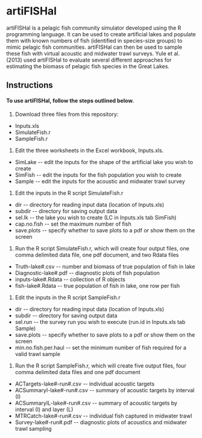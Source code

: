 artiFISHal
==========

artiFISHal is a pelagic fish community simulator developed using the R programming language. It can be used to create artificial lakes and populate them with known numbers of fish (identified in species-size groups) to mimic pelagic fish communities. artiFISHal can then be used to sample these fish with virtual acoustic and midwater trawl surveys. Yule et al. (2013) used artiFISHal to evaluate several different approaches for estimating the biomass of pelagic fish species in the Great Lakes.

## Instructions 

#### To use artiFISHal, follow the steps outlined below.

1. Download three files from this repository:
 * Inputs.xls
 * SimulateFish.r
 * SampleFish.r

1. Edit the three worksheets in the Excel workbook, Inputs.xls.
 * SimLake -- edit the inputs for the shape of the artificial lake you wish to create
 * SimFish -- edit the inputs for the fish population you wish to create
 * Sample -- edit the inputs for the acoustic and midwater trawl survey

1. Edit the inputs in the R script SimulateFish.r
 * dir -- directory for reading input data (location of Inputs.xls)
 * subdir -- directory for saving output data
 * sel.lk -- the lake you wish to create (LC in Inputs.xls tab SimFish)
 * cap.no.fish -- set the maximum number of fish
 * save.plots -- specify whether to save plots to a pdf or show them on the screen

1. Run the R script SimulateFish.r, which will create four output files, one comma delimited data file, one pdf document, and two Rdata files
 * Truth-lake#.csv -- number and biomass of true population of fish in lake
 * Diagnostic-lake#.pdf -- diagnostic plots of fish population
 * inputs-lake#.Rdata -- collection of R objects
 * fish-lake#.Rdata -- true population of fish in lake, one row per fish

1. Edit the inputs in the R script SampleFish.r
 * dir -- directory for reading input data (location of Inputs.xls)
 * subdir -- directory for saving output data
 * sel.run -- the survey run you wish to execute (run.id in Inputs.xls tab Sample)
 * save.plots -- specify whether to save plots to a pdf or show them on the screen
 * min.no.fish.per.haul -- set the minimum number of fish required for a valid trawl sample

1. Run the R script SampleFish.r, which will create five output files, four comma delimited data files and one pdf document
 * ACTargets-lake#-run#.csv -- individual acoustic targets
 * ACSummaryI-lake#-run#.csv -- summary of acoustic targets by interval (I)
 * ACSummaryIL-lake#-run#.csv -- summary of acoustic targets by interval (I) and layer (L)
 * MTRCatch-lake#-run#.csv -- individual fish captured in midwater trawl
 * Survey-lake#-run#.pdf -- diagnostic plots of acoustics and midwater trawl sampling
